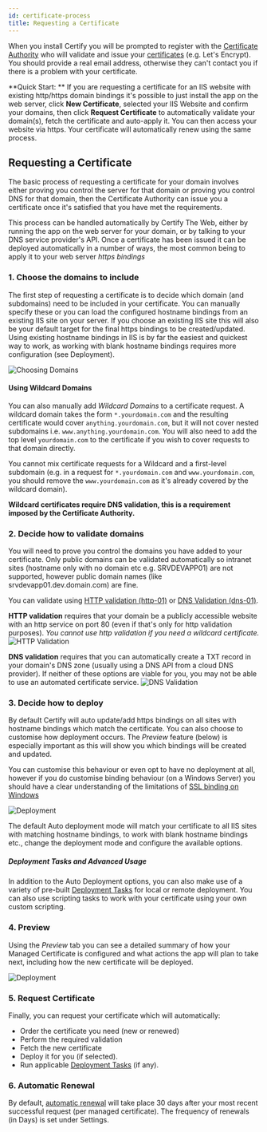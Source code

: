 ```yaml
---
id: certificate-process
title: Requesting a Certificate
---
```


When you install Certify you will be prompted to register with the [Certificate Authority](guides/certificate-authorities) who will validate and issue your [certificates](guides/certificates) (e.g. Let's Encrypt). You should provide a real email address, otherwise they can't contact you if there is a problem with your certificate. 

**Quick Start: ** If you are requesting a certificate for an IIS website with existing http/https domain bindings it's possible to just install the app on the web server, click **New Certificate**, selected your IIS Website and confirm your domains, then click **Request Certificate** to automatically validate your domain(s), fetch the certificate and auto-apply it. You can then access your website via https. Your certificate will automatically renew using the same process.

## Requesting a Certificate
The basic process of requesting a certificate for your domain involves either proving you control the server for that domain or proving you control DNS for that domain, then the Certificate Authority can issue you a certificate once it's satisfied that you have met the requirements. 

This process can be handled automatically by Certify The Web, either by running the app on the web server for your domain, or by talking to your DNS service provider's API. Once a certificate has been issued it can be deployed automatically in a number of ways, the most common being to apply it to your web server *https bindings*

### 1. Choose the domains to include
The first step of requesting a certificate is to decide which domain (and subdomains) need to be included in your certificate. You can manually specify these or you can load the configured hostname bindings from an existing IIS site on your server. If you choose an existing IIS site this will also be your default target for the final https bindings to be created/updated. Using existing hostname bindings in IIS is by far the easiest and quickest way to work, as working with blank hostname bindings requires more configuration (see Deployment).

![Choosing Domains](/assets/screens/ChooseDomains.png)

#### Using Wildcard Domains
You can also manually add *Wildcard Domains* to a certificate request. A wildcard domain takes the form `*.yourdomain.com` and the resulting certificate would cover `anything.yourdomain.com`, but it will not cover nested subdomains i.e. `www.anything.yourdomain.com`. You will also need to add the top level `yourdomain.com` to the certificate if you wish to cover requests to that domain directly.

You cannot mix certificate requests for a Wildcard and a first-level subdomain (e.g. in a request for `*.yourdomain.com` and `www.yourdomain.com`, you should remove the `www.yourdomain.com` as it's already covered by the wildcard domain).

**Wildcard certificates require DNS validation, this is a requirement imposed by the Certificate Authority.**

### 2. Decide how to validate domains
You will need to prove you control the domains you have added to your certificate. Only public domains can be validated automatically so intranet sites (hostname only with no domain etc e.g. SRVDEVAPP01) are not supported, however public domain names (like srvdevapp01.dev.domain.com) are fine.

You can validate using [HTTP validation (http-01)](http-validation) or [DNS Validation (dns-01)](dns/validation). 

**HTTP validation** requires that your domain be a publicly accessible website with an http service on port 80 (even if that's only for http validation purposes). <em>You cannot use http validation if you need a wildcard certificate.</em>
![HTTP Validation](/assets/screens/Auth_http.png)

**DNS validation** requires that you can automatically create a TXT record in your domain's DNS zone (usually using a DNS API from a cloud DNS provider). If neither of these options are viable for you, you may not be able to use an automated certificate service.
![DNS Validation](/assets/screens/Auth_DNS.png)

### 3. Decide how to deploy
By default Certify will auto update/add https bindings on all sites with hostname bindings which match the certificate. You can also choose to customise how deployment occurs. The *Preview* feature (below) is especially important as this will show you which bindings will be created and updated.

You can customise this behaviour or even opt to have no deployment at all, however if you do customise binding behaviour (on a Windows Server) you should have a clear understanding of the limitations of [SSL binding on Windows](guides/ssl-windows)

![Deployment](/assets/screens/Deployment_Auto.png)

The default Auto deployment mode will match your certificate to all IIS sites with matching hostname bindings, to work with blank hostname bindings etc., change the deployment mode and configure the available options.

##### Deployment Tasks and Advanced Usage
In addition to the Auto Deployment options, you can also make use of a variety of pre-built [Deployment Tasks](deployment/tasks_intro) for local or remote deployment. You can also use scripting tasks to work with your certificate using your own custom scripting.

### 4. Preview
Using the *Preview* tab you can see a detailed summary of how your Managed Certificate is configured and what actions the app will plan to take next, including how the new certificate will be deployed.

![Deployment](/assets/screens/Preview_1.png)

### 5. Request Certificate
Finally, you can request your certificate which will automatically:
- Order the certificate you need (new or renewed)
- Perform the required validation
- Fetch the new certificate 
- Deploy it for you (if selected).
- Run applicable [Deployment Tasks](deployment/tasks_intro) (if any).

### 6. Automatic Renewal

By default, [automatic renewal](renewals) will take place 30 days after your most recent successful request (per managed certificate). The frequency of renewals (in Days) is set under Settings.